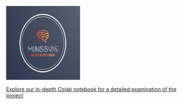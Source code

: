 <img src="./Images/mindDock_logo.jpg" alt="Logo" width="200" height="200">

[Explore our in-depth Colab notebook for a detailed examination of the project](https://colab.research.google.com/drive/1rknZLjFiRSpRPgAuo3z5flootsqXX0lW)
